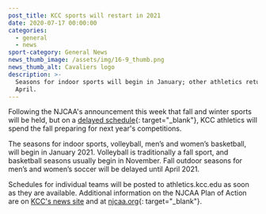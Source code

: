 ```yaml
---
post_title: KCC sports will restart in 2021
date: 2020-07-17 00:00:00
categories:
  - general
  - news
sport-category: General News
news_thumb_image: /assets/img/16-9_thumb.png
news_thumb_alt: Cavaliers logo
description: >-
  Seasons for indoor sports will begin in January; other athletics return in
  April.
---
```


Following the NJCAA's announcement this week that fall and winter sports will be held, but on a [delayed schedule](https://d2o2figo6ddd0g.cloudfront.net/h/u/dk9lnct08xxptv/NJCAA_Updated_Plan_of_Action.pdf){: target="_blank"}, KCC athletics will spend the fall preparing for next year's competitions.

The seasons for indoor sports, volleyball, men’s and women’s basketball, will begin in January 2021. Volleyball is traditionally a fall sport, and basketball seasons usually begin in November. Fall outdoor seasons for men’s and women’s soccer will be delayed until April 2021.

Schedules for individual teams will be posted to athletics.kcc.edu as soon as they are available. Additional information on the NJCAA Plan of Action are on [KCC's news site](https://news.kcc.edu/2020/07/14/kcc-sports-will-restart-in-2021.html) and at [njcaa.org](https://www.njcaa.org/general/2019-20/releases/20200713l9o7t8){: target="_blank"}.&nbsp;